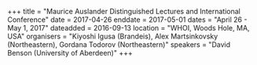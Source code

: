 +++
title = "Maurice Auslander Distinguished Lectures and International Conference"
date = 2017-04-26
enddate = 2017-05-01
dates = "April 26 - May 1, 2017"
dateadded = 2016-09-13
location = "WHOI, Woods Hole, MA, USA"
organisers = "Kiyoshi Igusa (Brandeis), Alex Martsinkovsky (Northeastern), Gordana Todorov (Northeastern)"
speakers = "David Benson (University of Aberdeen)"
+++
